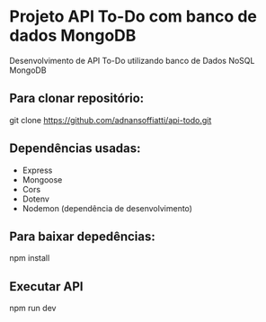 # Projeto API To-Do com banco de dados MongoDB
Desenvolvimento de API To-Do utilizando banco de Dados NoSQL MongoDB

## Para clonar repositório:

git clone https://github.com/adnansoffiatti/api-todo.git

## Dependências usadas:

-   Express
-   Mongoose
-   Cors
-   Dotenv
-   Nodemon (dependência de desenvolvimento)

## Para baixar depedências:

npm install

## Executar API
npm run dev

